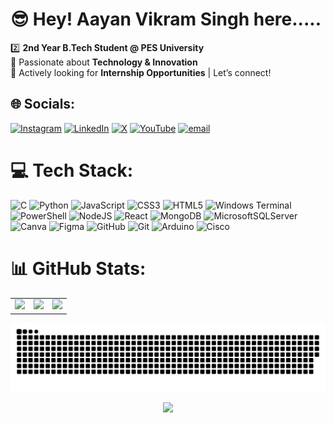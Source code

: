 # 😎 Hey! Aayan Vikram Singh here.....

2️⃣ **2nd Year B.Tech Student @ PES University**  
🚀 Passionate about **Technology & Innovation**  
💼 Actively looking for **Internship Opportunities** | Let’s connect!

## 🌐 Socials:
[![Instagram](https://img.shields.io/badge/Instagram-%23E4405F.svg?logo=Instagram&logoColor=white)](https://instagram.com/aayanvikramsingh) 
[![LinkedIn](https://img.shields.io/badge/LinkedIn-%230077B5.svg?logo=linkedin&logoColor=white)](https://linkedin.com/in/aayanvikramsingh) 
[![X](https://img.shields.io/badge/X-black.svg?logo=X&logoColor=white)](https://x.com/@AayanVikra6077) 
[![YouTube](https://img.shields.io/badge/YouTube-%23FF0000.svg?logo=YouTube&logoColor=white)](https://youtube.com/@UCFMLXVJV6Y-6p8otnepXyAA) 
[![email](https://img.shields.io/badge/Email-D14836?logo=gmail&logoColor=white)](mailto:aayanv5201@gmail.com) 

# 💻 Tech Stack:
![C](https://img.shields.io/badge/c-%2300599C.svg?style=plastic&logo=c&logoColor=white) 
![Python](https://img.shields.io/badge/python-3670A0?style=plastic&logo=python&logoColor=ffdd54) 
![JavaScript](https://img.shields.io/badge/javascript-%23323330.svg?style=plastic&logo=javascript&logoColor=%23F7DF1E) 
![CSS3](https://img.shields.io/badge/css3-%231572B6.svg?style=plastic&logo=css3&logoColor=white) 
![HTML5](https://img.shields.io/badge/html5-%23E34F26.svg?style=plastic&logo=html5&logoColor=white) 
![Windows Terminal](https://img.shields.io/badge/Windows%20Terminal-%234D4D4D.svg?style=plastic&logo=windows-terminal&logoColor=white) 
![PowerShell](https://img.shields.io/badge/PowerShell-%235391FE.svg?style=plastic&logo=powershell&logoColor=white) 
![NodeJS](https://img.shields.io/badge/node.js-6DA55F?style=plastic&logo=node.js&logoColor=white) 
![React](https://img.shields.io/badge/react-%2320232a.svg?style=plastic&logo=react&logoColor=%2361DAFB) 
![MongoDB](https://img.shields.io/badge/MongoDB-%234ea94b.svg?style=plastic&logo=mongodb&logoColor=white) 
![MicrosoftSQLServer](https://img.shields.io/badge/Microsoft%20SQL%20Server-CC2927?style=plastic&logo=microsoft%20sql%20server&logoColor=white) 
![Canva](https://img.shields.io/badge/Canva-%2300C4CC.svg?style=plastic&logo=Canva&logoColor=white) 
![Figma](https://img.shields.io/badge/figma-%23F24E1E.svg?style=plastic&logo=figma&logoColor=white) 
![GitHub](https://img.shields.io/badge/github-%23121011.svg?style=plastic&logo=github&logoColor=white) 
![Git](https://img.shields.io/badge/git-%23F05033.svg?style=plastic&logo=git&logoColor=white) 
![Arduino](https://img.shields.io/badge/-Arduino-00979D?style=plastic&logo=Arduino&logoColor=white) 
![Cisco](https://img.shields.io/badge/cisco-%23049fd9.svg?style=plastic&logo=cisco&logoColor=black)

# 📊 GitHub Stats:

<table>
  <tr>
    <td>
      <img src="https://github-readme-stats.vercel.app/api?username=aayanvikramsingh&theme=dark&hide_border=false&include_all_commits=false&count_private=false" width="340px" />
    </td>
    <td>
      <img src="https://nirzak-streak-stats.vercel.app/?user=aayanvikramsingh&theme=dark&hide_border=false" width="340px" />
    </td>
    <td>
      <img src="https://github-readme-stats.vercel.app/api/top-langs/?username=aayanvikramsingh&theme=dark&hide_border=false&include_all_commits=false&count_private=false&layout=compact" width="340px" />
    </td>
  </tr>
</table>

<div align="center">

![snake gif](https://github.com/aayanvikramsingh/aayanvikramsingh/blob/output/github-snake-dark.svg)

[![](https://visitcount.itsvg.in/api?id=aayanvikramsingh&label=Profile%20Views&color=9&icon=6)](https://visitcount.itsvg.in)

</div>

<!-- Proudly created with GPRM ( https://gprm.itsvg.in ) -->

